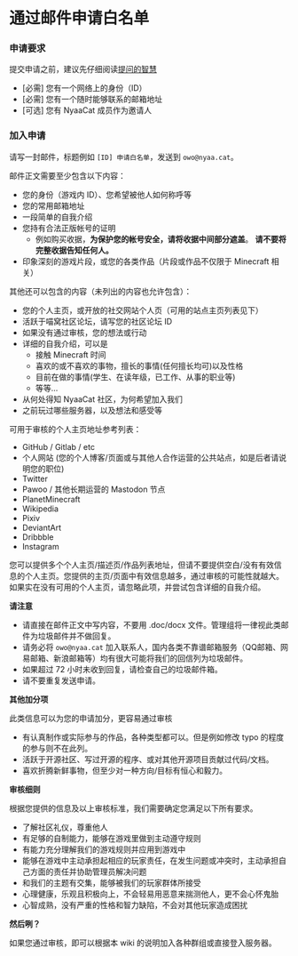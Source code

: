 # 通过邮件申请白名单

### 申请要求

提交申请之前，建议先仔细阅读[提问的智慧](http://lilydjwg.vim-cn.com/articles/smart-questions.html)

- [必需] 您有一个网络上的身份（ID）
- [必需] 您有一个随时能够联系的邮箱地址
- [可选] 您有 NyaaCat 成员作为邀请人

### 加入申请

请写一封邮件，标题例如 `[ID] 申请白名单`，发送到 `owo@nyaa.cat`。

邮件正文需要至少包含以下内容：

- 您的身份（游戏内 ID）、您希望被他人如何称呼等
- 您的常用邮箱地址
- 一段简单的自我介绍
- 您持有合法正版帐号的证明
  - 例如购买收据，**为保护您的帐号安全，请将收据中间部分遮盖**。 **请不要将完整收据告知任何人。**
- 印象深刻的游戏片段，或您的各类作品（片段或作品不仅限于 Minecraft 相关）

其他还可以包含的内容（未列出的内容也允许包含）：

- 您的个人主页，或开放的社交网站个人页（可用的站点主页列表见下）
- 活跃于喵窝社区论坛，请写您的社区论坛 ID
- 如果没有通过审核，您的想法或行动
- 详细的自我介绍，可以是
  - 接触 Minecraft 时间
  - 喜欢的或不喜欢的事物，擅长的事情(任何擅长均可)以及性格
  - 目前在做的事情(学生、在读年级，已工作、从事的职业等)
  - 等等…
- 从何处得知 NyaaCat 社区，为何希望加入我们
- 之前玩过哪些服务器，以及想法和感受等

可用于审核的个人主页地址参考列表：

- GitHub / Gitlab / etc
- 个人网站 (您的个人博客/页面或与其他人合作运营的公共站点，如是后者请说明您的职位)
- Twitter
- Pawoo / 其他长期运营的 Mastodon 节点
- PlanetMinecraft
- Wikipedia
- Pixiv
- DeviantArt
- Dribbble
- Instagram

您可以提供多个个人主页/描述页/作品列表地址，但请不要提供空白/没有有效信息的个人主页。您提供的主页/页面中有效信息越多，通过审核的可能性就越大。如果实在没有可用的个人主页，请忽略此项，并尝试包含详细的自我介绍。

**请注意**

- 请直接在邮件正文中写内容，不要用 .doc/docx 文件。管理组将一律视此类邮件为垃圾邮件并不做回复。
- 请务必将 `owo@nyaa.cat` 加入联系人，国内各类不靠谱邮箱服务（QQ邮箱、网易邮箱、新浪邮箱等）均有很大可能将我们的回信列为垃圾邮件。
- 如果超过 72 小时未收到回复，请检查自己的垃圾邮件箱。
- 请不要重复发送申请。

**其他加分项**

此类信息可以为您的申请加分，更容易通过审核

- 有认真制作或实际参与的作品，各种类型都可以。但是例如修改 typo 的程度的参与则不在此列。
- 活跃于开源社区、写过开源的程序、或对其他开源项目贡献过代码/文档。
- 喜欢折腾新鲜事物，但至少对一种方向/目标有恒心和毅力。

**审核细则**

根据您提供的信息及以上审核标准，我们需要确定您满足以下所有要求。

- 了解社区礼仪，尊重他人
- 有足够的自制能力，能够在游戏里做到主动遵守规则
- 有能力充分理解我们的游戏规则并应用到游戏中
- 能够在游戏中主动承担起相应的玩家责任，在发生问题或冲突时，主动承担自己方面的责任并协助管理员解决问题
- 和我们的主题有交集，能够被我们的玩家群体所接受
- 心理健康，乐观且积极向上，不会轻易用恶意来揣测他人，更不会心怀鬼胎
- 心智成熟，没有严重的性格和智力缺陷，不会对其他玩家造成困扰

**然后咧？**

如果您通过审核，即可以根据本 wiki 的说明加入各种群组或直接登入服务器。
